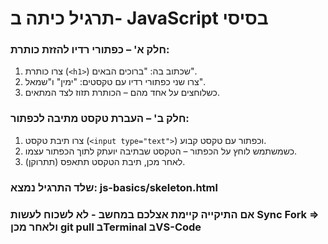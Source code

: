 # תרגיל כיתה ב- JavaScript בסיסי

### חלק א' – כפתורי רדיו להזזת כותרת:

1. צרו כותרת (`<h1>`) שכתוב בה: "ברוכים הבאים".
2. צרו שני כפתורי רדיו עם טקסטים: "ימין" ו"שמאל".
3. כשלוחצים על אחד מהם – הכותרת תזוז לצד המתאים.

### חלק ב' – העברת טקסט מתיבה לכפתור:

1. צרו תיבת טקסט (`<input type="text">`) וכפתור עם טקסט קבוע.
2. כשמשתמש לוחץ על הכפתור – הטקסט שבתיבה יועתק לתוך הכפתור עצמו.
3. לאחר מכן, תיבת הטקסט תתאפס (תתרוקן).

### שלד התרגיל נמצא: js-basics/skeleton.html
### אם התיקייה קיימת אצלכם במחשב - לא לשכוח לעשות Sync Fork => ולאחר מכן git pull בTerminal בVS-Code
